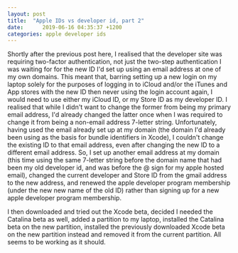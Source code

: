 ```yaml
---
layout: post
title:  "Apple IDs vs developer id, part 2"
date:      2019-06-16 04:35:37 +1200
categories: apple developer ids
---
```

Shortly after the previous post here, I realised that the developer site was requiring two-factor authentication, not just the two-step authentication I was waiting for for the new ID I'd set up using an email address at one of my own domains. This meant that, barring setting up a new login on my laptop solely for the purposes of logging in to iCloud and/or the iTunes and App stores with the new ID then never using the login account again, I would need to use either my iCloud ID, or my Store ID as my developer ID. I realised that while I didn't want to change the former from being my primary email address, I'd already changed the latter once when I was required to change it from being a non-email address 7-letter string. Unfortunately, having used the email already set up at my domain (the domain I'd already been using as the basis for bundle identifiers in Xcode), I couldn't change the existing ID to that email address, even after changing the new ID to a different email address. So, I set up another email address at my domain (this time using the same 7-letter string before the domain name that had been my old developer id, and was before the @ sign for my apple hosted email), changed the current developer and Store ID from the gmail address to the new address, and renewed the apple developer program membership (under the new new name of the old ID) rather than signing up for a new apple developer program membership.

I then downloaded and tried out the Xcode beta, decided I needed the Catalina beta as well, added a partition to my laptop, installed the Catalina beta on the new partition, installed the previously downloaded Xcode beta on the new partition instead and removed it from the current partition. All seems to be working as it should.
